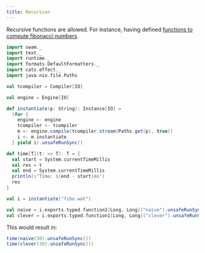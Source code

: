```yaml
---
title: Recursion
---
```


Recursive functions are allowed. For instance, having defined [functions to compute fibonacci numbers](https://github.com/satabin/swam/blob/master/examples/docs/fibo.wat).

```scala mdoc:silent
import swam._
import text._
import runtime._
import formats.DefaultFormatters._
import cats.effect._
import java.nio.file.Paths

val tcompiler = Compiler[IO]

val engine = Engine[IO]

def instantiate(p: String): Instance[IO] =
  (for {
    engine <- engine
    tcompiler <- tcompiler
    m <- engine.compile(tcompiler.stream(Paths.get(p), true))
    i <- m.instantiate
  } yield i).unsafeRunSync()

def time[T](t: => T): T = {
  val start = System.currentTimeMillis
  val res = t
  val end = System.currentTimeMillis
  println(s"Time: ${end - start}ms")
  res
}

val i = instantiate("fibo.wat")

val naive = i.exports.typed.function1[Long, Long]("naive").unsafeRunSync()
val clever = i.exports.typed.function1[Long, Long]("clever").unsafeRunSync()
```

This would result in:

```scala mdoc
time(naive(30).unsafeRunSync())
time(clever(30).unsafeRunSync())
```
